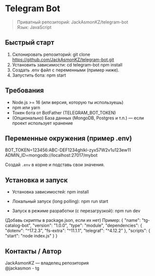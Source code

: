 # Telegram Bot

> Приватный репозиторий: JackAsmonKZ/telegram-bot  
> Язык: JavaScript

## Быстрый старт

1. Склонировать репозиторий:
   git clone https://github.com/JackAsmonKZ/telegram-bot.git
2. Установить зависимости:
   cd telegram-bot
   npm install
3. Создать .env файл с переменными (пример ниже).
4. Запустить бота:
   npm start

## Требования

- Node.js >= 16 (или версия, которую ты используешь)
- npm или yarn
- Токен бота от BotFather (TELEGRAM_BOT_TOKEN)
- (Опционально) База данных (MongoDB, Postgres и т.п.) — если проект использует хранение

## Переменные окружения (пример .env)

BOT_TOKEN=123456:ABC-DEF1234ghIkl-zyx57W2v1u123ew11
ADMIN_ID=mongodb://localhost:27017/mybot

Создай `.env` в корне и подставь свои значения.

## Установка и запуск

- Установка зависимостей:
  npm install

- Локальный запуск (long polling):
  npm run start

- Запуск в режиме разработки (с перезагрузкой):
  npm run dev

(Добавь скрипты в package.json, если их нет)
Пример:
{
  "name": "tg-catalog-bot",
  "version": "1.0.0",
  "type": "module",
  "dependencies": {
    "dotenv": "^17.2.3",
    "fs-extra": "^11.1.1",
    "telegraf": "^4.12.2"
  },
  "scripts": {
    "start": "node index.js"
  }
}


## Контакты / Автор

JackAsmonKZ — владелец репозитория  
@jackasmon - tg
